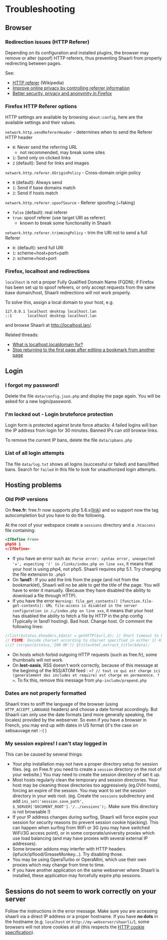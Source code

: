 # Troubleshooting

## Browser

### Redirection issues (HTTP Referer)

Depending on its configuration and installed plugins, the browser may remove or alter (spoof) HTTP referers, thus preventing Shaarli from properly redirecting between pages.

See:

- [HTTP referer](https://en.wikipedia.org/wiki/HTTP_referer) (Wikipedia)
- [Improve online privacy by controlling referrer information](http://www.ghacks.net/2015/01/22/improve-online-privacy-by-controlling-referrer-information/)
- [Better security, privacy and anonymity in Firefox](http://b.agilob.net/better-security-privacy-and-anonymity-in-firefox/)

### Firefox HTTP Referer options

HTTP settings are available by browsing `about:config`, here are the available settings and their values.

`network.http.sendRefererHeader` - determines when to send the Referer HTTP header

- `0`: Never send the referring URL
    - not recommended, may break some sites
- `1`: Send only on clicked links
- `2` (default): Send for links and images

`network.http.referer.XOriginPolicy` - Cross-domain origin policy

- `0` (default): Always send
- `1`: Send if base domains match
- `2`: Send if hosts match

`network.http.referer.spoofSource` - Referer spoofing (~faking)

- `false` (default): real referer
- `true`: spoof referer (use target URI as referer)
    - known to break some functionality in Shaarli

`network.http.referer.trimmingPolicy` - trim the URI not to send a full Referer

- `0`: (default): send full URI
- `1`: scheme+host+port+path
- `2`: scheme+host+port

### Firefox, localhost and redirections

`localhost` is not a proper Fully Qualified Domain Name (FQDN); if Firefox has
been set up to spoof referers, or only accept requests from the same base domain/host,
Shaarli redirections will not work properly.

To solve this, assign a local domain to your host, e.g.
```
127.0.0.1 localhost desktop localhost.lan
::1       localhost desktop localhost.lan
```

and browse Shaarli at http://localhost.lan/.

Related threads:
- [What is localhost.localdomain for?](https://bbs.archlinux.org/viewtopic.php?id=156064)
- [Stop returning to the first page after editing a bookmark from another page](https://github.com/shaarli/Shaarli/issues/311)

## Login

### I forgot my password!

Delete the file `data/config.json.php` and display the page again. You will be asked for a new login/password.

### I'm locked out - Login bruteforce protection

Login form is protected against brute force attacks: 4 failed logins will ban the IP address from login for 30 minutes. Banned IPs can still browse links.

To remove the current IP bans, delete the file `data/ipbans.php`

### List of all login attempts

The file `data/log.txt` shows all logins (successful or failed) and bans/lifted bans.
Search for `failed` in this file to look for unauthorized login attempts.

## Hosting problems

### Old PHP versions

On **free.fr**: free.fr now supports php 5.6.x([link](http://les.pages.perso.chez.free.fr/migrations/php5v6.io))
and so support now the tag autocompletion but you have to do the following.

At the root of your webspace create a `sessions` directory and a `.htaccess` file containing:

```xml
<IfDefine Free>
php56 1
</IfDefine>
```

- If you have an error such as: `Parse error: syntax error, unexpected '=', expecting '(' in /links/index.php on line xxx`, it means that your host is using php4, not php5. Shaarli requires php 5.1. Try changing the file extension to `.php5`
- On **1and1** : If you add the link from the page (and not from the bookmarklet), Shaarli will no be able to get the title of the page. You will have to enter it manually. (Because they have disabled the ability to download a file through HTTP).
- If you have the error `Warning: file_get_contents() [function.file-get-contents]: URL file-access is disabled in the server configuration in /…/index.php on line xxx`, it means that your host has disabled the ability to fetch a file by HTTP in the php config (Typically in 1and1 hosting). Bad host. Change host. Or comment the following lines:

```php
//list($status,$headers,$data) = getHTTP($url,4); // Short timeout to keep the application responsive.
// FIXME: Decode charset according to charset specified in either 1) HTTP response headers or 2) <head> in html
//if (strpos($status,'200 OK')) $title=html_extract_title($data);
```

- On hosts which forbid outgoing HTTP requests (such as free.fr), some thumbnails will not work.
- On **lost-oasis**, RSS doesn't work correctly, because of this message at the begining of the RSS/ATOM feed : `<? // tout ce qui est charge ici (generalement des includes et require) est charge en permanence. ?>`. To fix this, remove this message from `php-include/prepend.php`

### Dates are not properly formatted

Shaarli tries to sniff the language of the browser (using `HTTP_ACCEPT_LANGUAGE` headers)
and choose a date format accordingly. But Shaarli can only use the date formats
(and more generally speaking, the locales) provided by the webserver.
So even if you have a browser in French, you may end up with dates in US format
(it's the case on sebsauvage.net :-( )

### My session expires! I can't stay logged in

This can be caused by several things:

- Your php installation may not have a proper directory setup for session files. (eg. on Free.fr you need to create a  `session` directory on the root of your website.) You may need to create the session directory of set it up.
- Most hosts regularly clean the temporary and session directories. Your host may be cleaning those directories too aggressively (eg.OVH hosts), forcing an expire of the session. You may want to set the session directory in your web root. (eg. Create the `sessions` subdirectory and add `ini_set('session.save_path', $_SERVER['DOCUMENT_ROOT'].'/../sessions');`. Make sure this directory is not browsable !)
- If your IP address changes during surfing, Shaarli will force expire your session for security reasons (to prevent session cookie hijacking). This can happen when surfing from WiFi or 3G (you may have switched WiFi/3G access point), or in some corporate/university proxies which use load balancing (and may have proxies with several external IP addresses).
- Some browser addons may interfer with HTTP headers (ipfuck/ipflood/GreaseMonkey…). Try disabling those.
- You may be using OperaTurbo or OperaMini, which use their own proxies which may change from time to time.
- If you have another application on the same webserver where Shaarli is installed, these application may forcefully expire php sessions.

## Sessions do not seem to work correctly on your server

Follow the instructions in the error message. Make sure you are accessing shaarli via a direct IP address or a proper hostname. If you have **no dots** in the hostname (e.g. `localhost` or `http://my-webserver/shaarli/`), some browsers will not store cookies at all (this respects the [HTTP cookie specification](http://curl.haxx.se/rfc/cookie_spec.html)).
